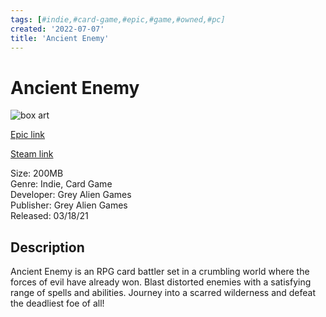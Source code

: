 ```yaml
---
tags: [#indie,#card-game,#epic,#game,#owned,#pc]
created: '2022-07-07'
title: 'Ancient Enemy'
---
```

# Ancient Enemy

![box art](https://cdn1.epicgames.com/138c9362d8ff4c239076bc556e18cdac/offer/EGS_AncientEnemy_GreyAlienGames_S1-2560x1440-5611384ea3fab5cf1deb1ca1003578e6.jpg)

[Epic link](https://store.epicgames.com/en-US/p/ancient-enemy)

[Steam link](https://store.steampowered.com/app/993790/Ancient_Enemy/?snr=1_7_7_151_150_1)

Size: 200MB  
Genre: Indie, Card Game  
Developer: Grey Alien Games  
Publisher: Grey Alien Games  
Released: 03/18/21  

## Description

Ancient Enemy is an RPG card battler set in a crumbling world where the forces of evil have already won. Blast distorted enemies with a satisfying range of spells and abilities. Journey into a scarred wilderness and defeat the deadliest foe of all!
